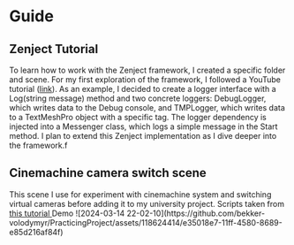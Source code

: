 # Guide

<h2>Zenject Tutorial</h2>
 <p>
  To learn how to work with the Zenject framework, I created a specific folder and scene. For my first exploration of the framework, I followed a YouTube tutorial (<a href="https://www.youtube.com/watch?v=gqEhy8nS3fk">link</a>). 
  As an example, I decided to create a logger interface with a Log(string message) method and two concrete loggers: DebugLogger, which writes data to the Debug console, and TMPLogger, which writes data to a TextMeshPro object with a specific tag.
  The logger dependency is injected into a Messenger class, which logs a simple message in the Start method. I plan to extend this Zenject implementation as I dive deeper into the framework.f
 </p>
 
<h2> Cinemachine camera switch scene </h2>
 <p>
  This scene I use for experiment with cinemachine system and switching virtual cameras before adding it to my university project.
  Scripts taken from <a href="https://youtu.be/X_vK66w3GJk?si=jwSCm0aoFO69h3KA"> this tutorial </a>
  Demo
  ![2024-03-14 22-02-10](https://github.com/bekker-volodymyr/PracticingProject/assets/118624414/e35018e7-11ff-4580-8689-e85d216af84f)
 </p>
